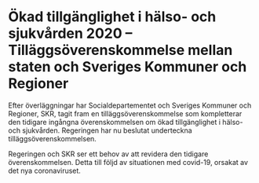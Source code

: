 # Ökad tillgänglighet i hälso- och sjukvården 2020 – Tilläggsöverenskommelse mellan staten och Sveriges Kommuner och Regioner

Efter överläggningar har Socialdepartementet och Sveriges Kommuner och Regioner, SKR, tagit fram en tilläggsöverenskommelse som kompletterar den tidigare ingångna överenskommelsen om ökad tillgänglighet i hälso- och sjukvården. Regeringen har nu beslutat underteckna tilläggsöverenskommelsen.

Regeringen och SKR ser ett behov av att revidera den tidigare överenskommelsen. Detta till följd av situationen med covid-19, orsakat av det nya coronaviruset.
